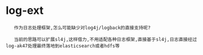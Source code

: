 # log-ext

```
   作为日志处理框架,怎么可能缺少对log4j/logback的直接支持呢?

```

```
   当前的思路可以扩展sl4j,这样借力,不用适配各种日志框架,直接基于sl4j,日志直接经过log-ak47处理最终落地到elasticsearch或者hdfs等
```